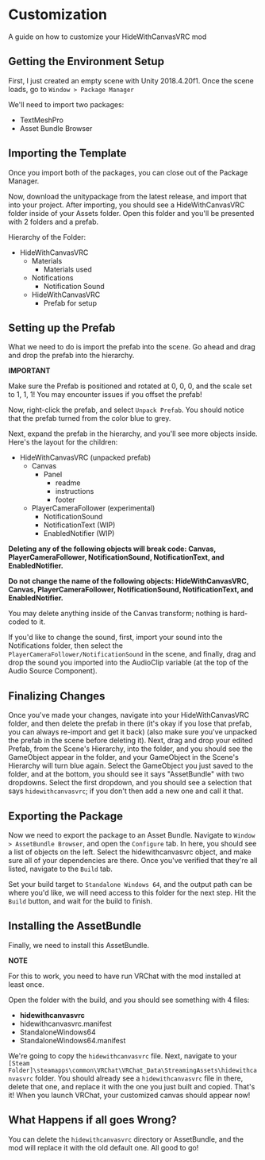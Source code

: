 # Customization
A guide on how to customize your HideWithCanvasVRC mod

## Getting the Environment Setup

First, I just created an empty scene with Unity 2018.4.20f1. Once the scene loads, go to `Window > Package Manager`

We'll need to import two packages:
+ TextMeshPro
+ Asset Bundle Browser

## Importing the Template

Once you import both of the packages, you can close out of the Package Manager.

Now, download the unitypackage from the latest release, and import that into your project. After importing, you should see a HideWithCanvasVRC folder inside of your Assets folder.
Open this folder and you'll be presented with 2 folders and a prefab.

Hierarchy of the Folder:
+ HideWithCanvasVRC
  + Materials
    + Materials used
  + Notifications
    + Notification Sound
  + HideWithCanvasVRC
    + Prefab for setup

## Setting up the Prefab

What we need to do is import the prefab into the scene. Go ahead and drag and drop the prefab into the hierarchy.

**IMPORTANT**

Make sure the Prefab is positioned and rotated at 0, 0, 0, and the scale set to 1, 1, 1! You may encounter issues if you offset the prefab!

Now, right-click the prefab, and select `Unpack Prefab`. You should notice that the prefab turned from the color blue to grey.

Next, expand the prefab in the hierarchy, and you'll see more objects inside. Here's the layout for the children:

+ HideWithCanvasVRC (unpacked prefab)
  + Canvas
    + Panel
      + readme
      + instructions
      + footer
  + PlayerCameraFollower (experimental)
    + NotificationSound
    + NotificationText (WIP)
    + EnabledNotifier (WIP)

**Deleting any of the following objects will break code: Canvas, PlayerCameraFollower, NotificationSound, NotificationText, and EnabledNotifier.**

**Do not change the name of the following objects: HideWithCanvasVRC, Canvas, PlayerCameraFollower, NotificationSound, NotificationText, and EnabledNotifier.**

You may delete anything inside of the Canvas transform; nothing is hard-coded to it.

If you'd like to change the sound, first, import your sound into the Notifications folder, then select the `PlayerCameraFollower/NotificationSound` in the scene, and finally,
drag and drop the sound you imported into the AudioClip variable (at the top of the Audio Source Component).

## Finalizing Changes

Once you've made your changes, navigate into your HideWithCanvasVRC folder, and then delete the prefab in there (it's okay if you lose that prefab, you can always re-import and get it back)
(also make sure you've unpacked the prefab in the scene before deleting it). Next, drag and drop your edited Prefab, from the Scene's Hierarchy, into the folder, and you should see
the GameObject appear in the folder, and your GameObject in the Scene's Hierarchy will turn blue again. Select the GameObject you just saved to the folder, and at the bottom,
you should see it says "AssetBundle" with two dropdowns. Select the first dropdown, and you should see a selection that says `hidewithcanvasvrc`; if you don't then add a new one
and call it that.

## Exporting the Package

Now we need to export the package to an Asset Bundle. Navigate to `Window > AssetBundle Browser`, and open the `Configure` tab. In here, you should see a list of objects on the left.
Select the hidewithcanvasvrc object, and make sure all of your dependencies are there. Once you've verified that they're all listed, navigate to the `Build` tab.

Set your build target to `Standalone Windows 64`, and the output path can be where you'd like, we will need access to this folder for the next step. Hit the `Build` button, and wait for
the build to finish.

## Installing the AssetBundle

Finally, we need to install this AssetBundle.

**NOTE**

For this to work, you need to have run VRChat with the mod installed at least once.

Open the folder with the build, and you should see something with 4 files:

+ **hidewithcanvasvrc**
+ hidewithcanvasvrc.manifest
+ StandaloneWindows64
+ StandaloneWindows64.manifest

We're going to copy the `hidewithcanvasvrc` file. Next, navigate to your `[Steam Folder]\steamapps\common\VRChat\VRChat_Data\StreamingAssets\hidewithcanvasvrc` folder. You should
already see a `hidewithcanvasvrc` file in there, delete that one, and replace it with the one you just built and copied. That's it! When you launch VRChat, your customized canvas
should appear now!

## What Happens if all goes Wrong?

You can delete the `hidewithcanvasvrc` directory or AssetBundle, and the mod will replace it with the old default one. All good to go!
